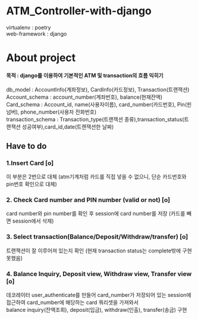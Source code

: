 # ATM_Controller-with-django

virtualenv : poetry\
web-framework : django


# About project
#### 목적 : django를 이용하여 기본적인 ATM 및 transaction의 흐름 익히기

db_model : AccountInfo(계좌정보), CardInfo(카드정보), Transaction(트랜잭션)\
Account_schema : account_number(계좌번호), balance(현재잔액)\
Card_schema : Account_id, name(사용자이름), card_number(카드번호), Pin(핀넘버), phone_number(사용자 전화번호)\
transaction_schema : Transaction_type(트랜잭션 종류),transaction_status(트랜잭션 성공여부),card_id,date(트랜잭션한 날짜)

## Have to do 
### 1.Insert Card [o] 
이 부분은 2번으로 대체 (atm기계처럼 카드를 직접 넣을 수 없으니, 단순 카드번호와 pin번호 확인으로 대체)
### 2. Check Card number and PIN number (valid or not) [o]
card number와 pin number를 확인 후 session에 card number를 저장 (카드를 빼면 session에서 삭제)
### 3. Select transaction(Balance/Deposit/Withdraw/transfer) [o] 
트랜잭션이 잘 이루어져 있는지 확인 (현재 transaction status는 complete밖에 구현 못했음)
### 4. Balance Inquiry, Deposit view, Withdraw view, Transfer view [o]
데코레이터 user_authenticate를 만들어 card_number가 저장되어 있는 session에 접근하여 card_number에 해당하는 card 쿼리셋을 가져와서\
balance inquiry(잔액조회), deposit(입금), withdraw(인출), transfer(송금) 구현














